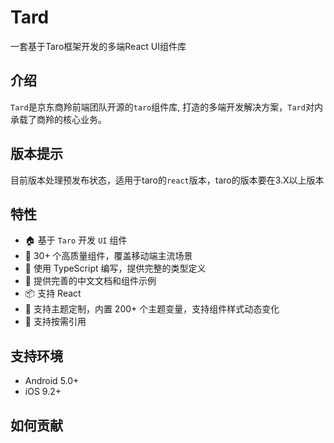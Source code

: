 # Tard
一套基于Taro框架开发的多端React UI组件库
## 介绍
`Tard`是京东商羚前端团队开源的`taro`组件库, 打造的多端开发解决方案，`Tard`对内承载了商羚的核心业务。
## 版本提示
目前版本处理预发布状态，适用于taro的`react`版本，taro的版本要在3.X以上版本
## 特性
+ 🏠 基于 `Taro` 开发 `UI` 组件
+ 💎 30+ 个高质量组件，覆盖移动端主流场景
+ 💪 使用 TypeScript 编写，提供完整的类型定义
+ 📖 提供完善的中文文档和组件示例
+ 📦 支持 React
+ 🎨 支持主题定制，内置 200+ 个主题变量，支持组件样式动态变化
+ 🍭 支持按需引用
## 支持环境
+ Android 5.0+
+ iOS 9.2+

## 如何贡献